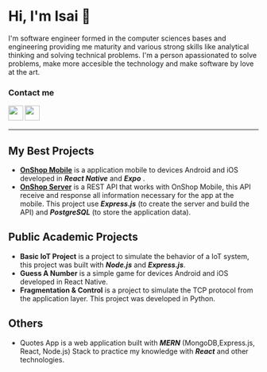 # Hi, I'm Isai 🤖

I'm software engineer formed in the computer sciences bases and engineering providing me maturity and various strong skills like analytical thinking and solving technical problems. I'm a person apassionated to solve problems, make more accesible the technology and make software by love at the art.  

### Contact me

[<img align="left" width="30" src="https://img.icons8.com/ios/50/000000/linkedin-2--v2.png"/>][linkedin]
[<img align="left" width="30" src="https://img.icons8.com/ios/50/000000/twitter--v2.png"/>][twitter]

<br/>
<br/>
<hr/>

## My Best Projects

- [**OnShop Mobile**](https://github.com/MrIsai/on-shop) is a application mobile to devices Android and iOS developed in ***React Native*** and ***Expo*** .
- [**OnShop Server**](https://github.com/MrIsai/on-shop-server) is a REST API that works with OnShop Mobile, this API receive and response all information necessary for the app at the mobile. This project use ***Express.js*** (to create the server and build the API) and ***PostgreSQL*** (to store the application data).

## Public Academic Projects

- **Basic IoT Project** is a project to simulate the behavior of a IoT system, this project was built with ***Node.js*** and ***Express.js***.
- **Guess A Number** is a simple game for devices Android and iOS developed in React Native.  
- **Fragmentation & Control** is a project to simulate the TCP protocol from the application layer. This project was developed in Python.

## Others

- Quotes App is a web application built with ***MERN*** (MongoDB,Express.js, React, Node.js) Stack to practice my knowledge with ***React*** and other technologies.

[linkedin]: https://www.linkedin.com/in/isai-pashel-8793a219b/
[twitter]: https://twitter.com/mrisai_